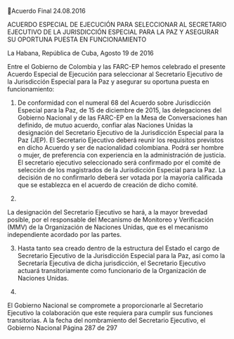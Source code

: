Acuerdo Final 
24.08.2016 

 
ACUERDO ESPECIAL DE EJECUCIÓN PARA SELECCIONAR AL SECRETARIO EJECUTIVO DE LA 
JURISDICCIÓN ESPECIAL PARA LA PAZ Y ASEGURAR SU OPORTUNA PUESTA EN FUNCIONAMIENTO 

 
La Habana, República de Cuba, Agosto 19 de 2016 
 
Entre el Gobierno de Colombia y las FARC-EP hemos celebrado el presente Acuerdo 
Especial  de  Ejecución  para  seleccionar  al  Secretario  Ejecutivo  de  la  Jurisdicción 
Especial para la Paz y asegurar su oportuna puesta en funcionamiento: 
 
 
1. De  conformidad  con  el  numeral  68  del  Acuerdo  sobre  Jurisdicción  Especial 
para  la  Paz,  de  15  de  diciembre  de  2015,  las  delegaciones  del  Gobierno 
Nacional  y  de  las  FARC-EP  en  la  Mesa  de  Conversaciones  han  definido,  de 
mutuo  acuerdo,  confiar  alas  Naciones  Unidas  la  designación  del  Secretario 
Ejecutivo de la Jurisdicción Especial para la Paz (JEP). El Secretario Ejecutivo 
deberá reunir los requisitos previstos en dicho Acuerdo y ser de nacionalidad 
colombiana. Podrá ser hombre o mujer, de preferencia con experiencia en la 
administración  de  justicia.  El  secretario  ejecutivo  seleccionado  será 
confirmado  por  el  comité  de  selección  de  los  magistrados  de  la  Jurisdicción 
Especial para la Paz. La decisión de no confirmarlo deberá ser votada por la 
mayoría  calificada  que  se  establezca  en  el  acuerdo  de  creación  de  dicho 
comité. 
 
2.
La designación del Secretario Ejecutivo se hará, a la mayor brevedad posible, 
por el responsable del Mecanismo de Monitoreo y Verificación (MMV) de la 
Organización  de  Naciones  Unidas,  que  es  el  mecanismo  independiente 
acordado por las partes. 
 
3. Hasta  tanto  sea  creado  dentro  de  la  estructura  del  Estado  el  cargo  de 
Secretario  Ejecutivo  de  la  Jurisdicción  Especial  para  la  Paz,  así  como  la 
Secretaría  Ejecutiva  de  dicha  jurisdicción,  el  Secretario  Ejecutivo  actuará 
transitoriamente como funcionario de la Organización de Naciones Unidas. 
 
4.

El Gobierno Nacional se compromete a proporcionarle al Secretario Ejecutivo 
la colaboración que este requiera para cumplir sus funciones transitorias. A la 
fecha  del  nombramiento  del  Secretario  Ejecutivo,  el  Gobierno  Nacional 
Página 287 de 297 

 

